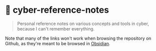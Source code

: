 # :notebook: cyber-reference-notes

> Personal reference notes on various concepts and tools in cyber, because I can't remember everything.

Note that many of the links won't work when browsing the repository on Github, as they're meant to be browsed in [Obsidian](https://obsidian.md/).
